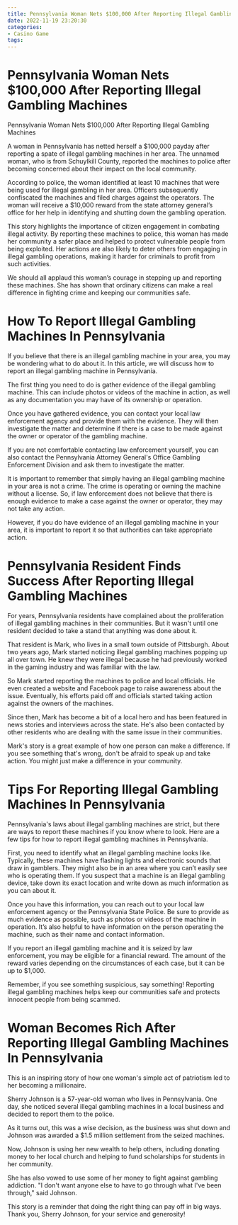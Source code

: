 ```yaml
---
title: Pennsylvania Woman Nets $100,000 After Reporting Illegal Gambling Machines
date: 2022-11-19 23:20:30
categories:
- Casino Game
tags:
---
```



#  Pennsylvania Woman Nets $100,000 After Reporting Illegal Gambling Machines

Pennsylvania Woman Nets $100,000 After Reporting Illegal Gambling Machines

A woman in Pennsylvania has netted herself a $100,000 payday after reporting a spate of illegal gambling machines in her area. The unnamed woman, who is from Schuylkill County, reported the machines to police after becoming concerned about their impact on the local community.

According to police, the woman identified at least 10 machines that were being used for illegal gambling in her area. Officers subsequently confiscated the machines and filed charges against the operators. The woman will receive a $10,000 reward from the state attorney general’s office for her help in identifying and shutting down the gambling operation.

This story highlights the importance of citizen engagement in combating illegal activity. By reporting these machines to police, this woman has made her community a safer place and helped to protect vulnerable people from being exploited. Her actions are also likely to deter others from engaging in illegal gambling operations, making it harder for criminals to profit from such activities.

We should all applaud this woman’s courage in stepping up and reporting these machines. She has shown that ordinary citizens can make a real difference in fighting crime and keeping our communities safe.

#  How To Report Illegal Gambling Machines In Pennsylvania

If you believe that there is an illegal gambling machine in your area, you may be wondering what to do about it. In this article, we will discuss how to report an illegal gambling machine in Pennsylvania.

The first thing you need to do is gather evidence of the illegal gambling machine. This can include photos or videos of the machine in action, as well as any documentation you may have of its ownership or operation.

Once you have gathered evidence, you can contact your local law enforcement agency and provide them with the evidence. They will then investigate the matter and determine if there is a case to be made against the owner or operator of the gambling machine.

If you are not comfortable contacting law enforcement yourself, you can also contact the Pennsylvania Attorney General's Office Gambling Enforcement Division and ask them to investigate the matter.

It is important to remember that simply having an illegal gambling machine in your area is not a crime. The crime is operating or owning the machine without a license. So, if law enforcement does not believe that there is enough evidence to make a case against the owner or operator, they may not take any action.

However, if you do have evidence of an illegal gambling machine in your area, it is important to report it so that authorities can take appropriate action.

#  Pennsylvania Resident Finds Success After Reporting Illegal Gambling Machines

For years, Pennsylvania residents have complained about the proliferation of illegal gambling machines in their communities. But it wasn't until one resident decided to take a stand that anything was done about it.

That resident is Mark, who lives in a small town outside of Pittsburgh. About two years ago, Mark started noticing illegal gambling machines popping up all over town. He knew they were illegal because he had previously worked in the gaming industry and was familiar with the law.

So Mark started reporting the machines to police and local officials. He even created a website and Facebook page to raise awareness about the issue. Eventually, his efforts paid off and officials started taking action against the owners of the machines.

Since then, Mark has become a bit of a local hero and has been featured in news stories and interviews across the state. He's also been contacted by other residents who are dealing with the same issue in their communities.

Mark's story is a great example of how one person can make a difference. If you see something that's wrong, don't be afraid to speak up and take action. You might just make a difference in your community.

#  Tips For Reporting Illegal Gambling Machines In Pennsylvania

Pennsylvania's laws about illegal gambling machines are strict, but there are ways to report these machines if you know where to look. Here are a few tips for how to report illegal gambling machines in Pennsylvania.

First, you need to identify what an illegal gambling machine looks like. Typically, these machines have flashing lights and electronic sounds that draw in gamblers. They might also be in an area where you can’t easily see who is operating them. If you suspect that a machine is an illegal gambling device, take down its exact location and write down as much information as you can about it. 

Once you have this information, you can reach out to your local law enforcement agency or the Pennsylvania State Police. Be sure to provide as much evidence as possible, such as photos or videos of the machine in operation. It’s also helpful to have information on the person operating the machine, such as their name and contact information. 

If you report an illegal gambling machine and it is seized by law enforcement, you may be eligible for a financial reward. The amount of the reward varies depending on the circumstances of each case, but it can be up to $1,000. 

Remember, if you see something suspicious, say something! Reporting illegal gambling machines helps keep our communities safe and protects innocent people from being scammed.

#  Woman Becomes Rich After Reporting Illegal Gambling Machines In Pennsylvania

This is an inspiring story of how one woman's simple act of patriotism led to her becoming a millionaire.

Sherry Johnson is a 57-year-old woman who lives in Pennsylvania. One day, she noticed several illegal gambling machines in a local business and decided to report them to the police.

As it turns out, this was a wise decision, as the business was shut down and Johnson was awarded a $1.5 million settlement from the seized machines.

Now, Johnson is using her new wealth to help others, including donating money to her local church and helping to fund scholarships for students in her community.

She has also vowed to use some of her money to fight against gambling addiction. "I don't want anyone else to have to go through what I've been through," said Johnson.

This story is a reminder that doing the right thing can pay off in big ways. Thank you, Sherry Johnson, for your service and generosity!